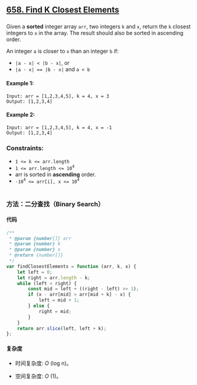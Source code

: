 ## [658. Find K Closest Elements](https://leetcode.com/problems/find-k-closest-elements/)

###

Given a **sorted** integer array `arr`, two integers `k` and `x`, return the `k` closest integers to `x` in the array. The result should also be sorted in ascending order.

An integer `a` is closer to `x` than an integer `b` if:

-   `|a - x| < |b - x|`, or
-   `|a - x| == |b - x|` and `a < b`

#### Example 1:

```
Input: arr = [1,2,3,4,5], k = 4, x = 3
Output: [1,2,3,4]
```

#### Example 2:

```
Input: arr = [1,2,3,4,5], k = 4, x = -1
Output: [1,2,3,4]
```

### Constraints:

-   `1 <= k <= arr.length`
-   `1 <= arr.length <= 10`<sup>`4`</sup>
-   arr is sorted in **ascending** order.
-   `-10`<sup>`4`</sup>` <= arr[i], x <= 10`<sup>`4`</sup>

#

### 方法：二分查找（Binary Search）

#### 代码

```javascript
/**
 * @param {number[]} arr
 * @param {number} k
 * @param {number} x
 * @return {number[]}
 */
var findClosestElements = function (arr, k, x) {
    let left = 0;
    let right = arr.length - k;
    while (left < right) {
        const mid = left + ((right - left) >> 1);
        if (x - arr[mid] > arr[mid + k] - x) {
            left = mid + 1;
        } else {
            right = mid;
        }
    }
    return arr.slice(left, left + k);
};
```

#### 复杂度

-   时间复杂度: _O_ (log n)。

-   空间复杂度: _O_ (1)。
